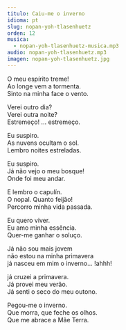 ```yaml
---
titulo: Caiu-me o inverno
idioma: pt
slug: nopan-yoh-tlasenhuetz
orden: 12
musica: 
  - nopan-yoh-tlasenhuetz-musica.mp3
audio: nopan-yoh-tlasenhuetz.mp3
imagen: nopan-yoh-tlasenhuetz.jpg
---
```


O meu espírito treme!<br>
Ao longe vem a tormenta.<br>
Sinto na minha face o vento.<br>

Verei outro dia?<br>
Verei outra noite?<br>
Estremeço! ... estremeço.<br>

Eu suspiro.<br>
As nuvens ocultam o sol.<br>
Lembro noites estreladas.<br>

Eu suspiro.<br>
Já não vejo o meu bosque!<br>
Onde foi meu andar.<br>

E lembro o capulín.<br>
O nopal. Quanto feijão!<br>
Percorro minha vida passada.<br>

Eu quero viver.<br>
Eu amo minha essência.<br>
Quer-me ganhar o soluço.<br>

Já não sou mais jovem<br>
não estou na minha primavera<br>
já nasceu em mim o inverno... !ahhh!<br>

já cruzei a primavera.<br>
Já provei meu verão.<br>
Já senti o seco do meu outono.<br>

Pegou-me o inverno.<br>
Que morra, que feche os olhos.<br>
Que me abrace a Mãe Terra.<br>
